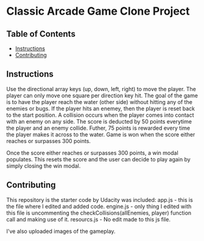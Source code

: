# Classic Arcade Game Clone Project

## Table of Contents

- [Instructions](#instructions)
- [Contributing](#contributing)

## Instructions

Use the directional array keys (up, down, left, right) to move the player. The player can only move one square per direction key hit. The goal of the game is to have the player reach the water (other side) without hitting any of the enemies or bugs. If the player hits an enemey, then the player is reset back to the start position. A collision occurs when the player comes into contact with an enemy on any side. The score is deducted by 50 points everytime the player and an enemy collide. Futher, 75 points is rewarded every time the player makes it across to the water. Game is won when the score either reaches or surpasses 300 points. 

Once the score either reaches or surpasses 300 points, a win modal populates. This resets the score and the user can decide to play again by simply closing the win modal. 


## Contributing

This repository is the starter code by Udacity was included:
app.js - this is the file where I edited and added code. 
engine.js - only thing I edited with this file is uncommenting the checkCollisions(allEnemies, player) function call and making use of it.
resourcs.js - No edit made to this js file.

I've also uploaded images of the gameplay. 

